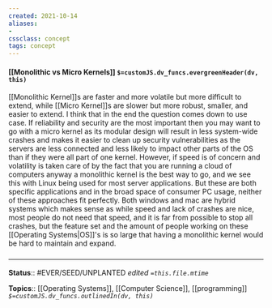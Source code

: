 ```yaml
---
created: 2021-10-14
aliases:
- 
cssclass: concept
tags: concept
---
```

#### [[Monolithic vs Micro Kernels]] `$=customJS.dv_funcs.evergreenHeader(dv, this)`

[[Monolithic Kernel]]s are faster and more volatile but more difficult to extend, while [[Micro Kernel]]s are slower but more robust, smaller, and easier to extend. I think that in the end the question comes down to use case. If reliability and security are the most important then you may want to go with a micro kernel as its modular design will result in less system-wide crashes and makes it easier to clean up security vulnerabilities as the servers are less connected and less likely to impact other parts of the OS than if they were all part of one kernel. However, if speed is of concern and volatility is taken care of by the fact that you are running a cloud of computers anyway a monolithic kernel is the best way to go, and we see this with Linux being used for most server applications. But these are both specific applications and in the broad space of consumer PC usage, neither of these approaches fit perfectly. Both windows and mac are hybrid systems which makes sense as while speed and lack of crashes are nice, most people do not need that speed, and it is far from possible to stop all crashes, but the feature set and the amount of people working on these [[Operating Systems|OS]]'s is so large that having a monolithic kernel would be hard to maintain and expand.

### <hr class="footnote"/>

**Status**:: #EVER/SEED/UNPLANTED
*edited `=this.file.mtime`*

**Topics**:: [[Operating Systems]],  [[Computer Science]], [[programming]]
*`$=customJS.dv_funcs.outlinedIn(dv, this)`*


